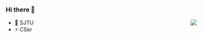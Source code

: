 ### Hi there 👋
<img align="right" src="https://github-readme-stats.vercel.app/api?username=DaRK-52" />

- 🔭 SJTU
- ⚡ CSer
